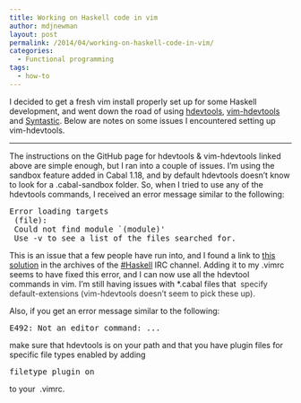 ```yaml
---
title: Working on Haskell code in vim
author: mdjnewman
layout: post
permalink: /2014/04/working-on-haskell-code-in-vim/
categories:
  - Functional programming
tags:
  - how-to
---
```

I decided to get a fresh vim install properly set up for some Haskell development, and went down the road of using [hdevtools][1], [vim-hdevtools][2] and [Syntastic][3]. Below are notes on some issues I encountered setting up vim-hdevtools.

* * *

The instructions on the GitHub page for hdevtools & vim-hdevtools linked above are simple enough, but I ran into a couple of issues. I&#8217;m using the sandbox feature added in Cabal 1.18, and by default hdevtools doesn&#8217;t know to look for a .cabal-sandbox folder. So, when I tried to use any of the hdevtools commands, I received an error message similar to the following:

<pre>Error loading targets
 (file):
 Could not find module `(module)'
 Use -v to see a list of the files searched for.</pre>

This is an issue that a few people have run into, and I found a link to [this solution][4] in the archives of the [#Haskell][5] IRC channel. Adding it to my .vimrc seems to have fixed this error, and I can now use all the hdevtool commands in vim. I&#8217;m still having issues with *.cabal files that <span style="color: #333333;"> specify default-extensions (vim-hdevtools doesn&#8217;t seem to pick these up).</span>

Also, if you get an error message similar to the following:

<pre>E492: Not an editor command: ...</pre>

make sure that hdevtools is on your path and that you have plugin files for specific file types enabled by adding

<pre>filetype plugin on</pre>

to your  .vimrc.

 [1]: https://github.com/bitc/hdevtools "hdevtools on GitHub"
 [2]: https://github.com/bitc/vim-hdevtools "vim-hdevtools on GitHub"
 [3]: https://github.com/scrooloose/syntastic "syntastic on GitHub"
 [4]: http://lpaste.net/94999 "vim config for hdevtools and cabal sandboxes"
 [5]: http://www.haskell.org/haskellwiki/IRC_channel "View source for IRC channel - HaskellWiki"